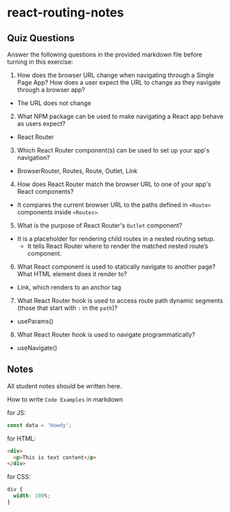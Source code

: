 # react-routing-notes

## Quiz Questions

Answer the following questions in the provided markdown file before turning in this exercise:

1. How does the browser URL change when navigating through a Single Page App? How does a user expect the URL to change as they navigate through a browser app?

- The URL does not change

2. What NPM package can be used to make navigating a React app behave as users expect?

- React Router

3. Which React Router component(s) can be used to set up your app's navigation?

- BrowserRouter, Routes, Route, Outlet, Link

4. How does React Router match the browser URL to one of your app's React components?

- It compares the current browser URL to the paths defined in `<Route>` components inside `<Routes>`.

5. What is the purpose of React Router's `Outlet` component?

- It is a placeholder for rendering child routes in a nested routing setup.
  - It tells React Router where to render the matched nested route’s component.

6. What React component is used to statically navigate to another page? What HTML element does it render to?

- Link, which renders to an anchor tag

7. What React Router hook is used to access route path dynamic segments (those that start with `:` in the `path`)?

- useParams()

8. What React Router hook is used to navigate programmatically?

- useNavigate()

## Notes

All student notes should be written here.

How to write `Code Examples` in markdown

for JS:

```javascript
const data = 'Howdy';
```

for HTML:

```html
<div>
  <p>This is text content</p>
</div>
```

for CSS:

```css
div {
  width: 100%;
}
```
